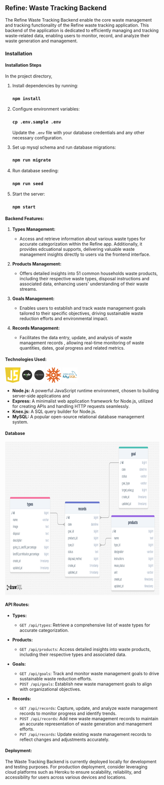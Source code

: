 ## Refine: Waste Tracking Backend

The Refine Waste Tracking Backend enable the core waste management and tracking functionality of the Refine waste tracking application. This backend of the application is dedicated to efficiently managing and tracking waste-related data, enabling users to monitor, record, and analyze their waste generation and management.

### Installation
#### Installation Steps
In the project directory,

1. Install dependencies by running:
    
    ### `npm install`

2. Configure environment variables:
   
    ### `cp .env.sample .env`

   Update the `.env` file with your database credentials and any other necessary configuration.

3. Set up mysql schema and run database migrations:

    ### `npm run migrate`

4. Run database seeding:

    ### `npm run seed`

5. Start the server:

   ### `npm start`


#### Backend Features:

1. **Types Management:**
   - Access and retrieve information about various waste types for accurate categorization within the Refine app. Additionally, it provides edcuational supports, delivering valuable waste management insights directly to users via the frontend interface.
2. **Products Management:**
   - Offers detailed insights into 51 common households waste products, including their respective waste types, disposal instructions and associated data, enhancing users' understanding of their waste streams.
3. **Goals Management:**
   - Enables users to establish and track waste management goals tailored to their specific objectives, driving sustainable waste reduction efforts and environmental impact.

4. **Records Management:**
   - Facilitates the data entry, update, and analysis of waste management records , allowing real-time monitoring of waste quantities, dates, goal progress and related metrics.

#### Technologies Used:
<img src="./src/assets/logo/javascriptsvg.svg" alt="Javascript Logo" width="50" height="50">
<img src="./src/assets/logo/node+express.png" alt="Node.js and express Logo" width="75" height="50">
<img src="./src/assets/logo/knex.svg" alt="Knex.js Logo" width="50" height="50">
<img src="./src/assets/logo/mysql.svg" alt="Mysql Logo" width="50" height="50">


- **Node.js:** A powerful JavaScript runtime environment, chosen to building server-side applications and 
- **Express:** A minimalist web application framework for Node.js, utilized for creating APIs and handling HTTP requests seamlessly.
- **Knex.js:** A SQL query builder for Node.js.
- **MySQL:** A popular open-source relational database management system.

#### Database
<img src="./src/assets/database/project_database.png" alt="Database stucture" width="800" height="500">


#### API Routes:

- **Types:**
  - `GET /api/types`: Retrieve a comprehensive list of waste types for accurate categorization.
  
- **Products:**
  - `GET /api/products`: Access detailed insights into waste products, including their respective types and associated data.
  
- **Goals:**
  - `GET /api/goals`: Track and monitor waste management goals to drive sustainable waste reduction efforts.
  - `POST /api/goals`: Establish new waste management goals to align with organizational objectives.
  
- **Records:**
  - `GET /api/records`: Capture, update, and analyze waste management records to monitor progress and identify trends.
  - `POST /api/records`: Add new waste management records to maintain an accurate representation of waste generation and management efforts.
  - `PUT /api/records`: Update existing waste management records to reflect changes and adjustments accurately.

#### Deployment:
The Waste Tracking Backend is currently deployed locally for development and testing purposes. For production deployment, consider leveraging cloud platforms such as Heroku to ensure scalability, reliability, and accessibility for users across various devices and locations.

